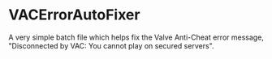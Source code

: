 # VACErrorAutoFixer
A very simple batch file which helps fix the Valve Anti-Cheat error message, "Disconnected by VAC: You cannot play on secured servers".
